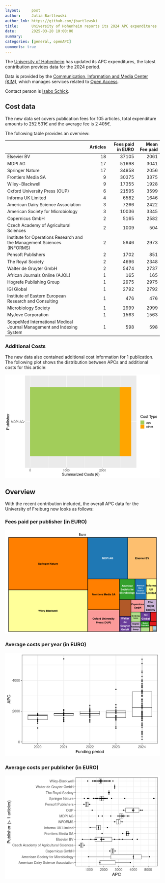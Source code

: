 ```yaml
---
layout:     post
author:     Julia Bartlewski
author_lnk: https://github.com/jbartlewski
title:      University of Hohenheim reports its 2024 APC expenditures
date:       2025-03-20 10:00:00
summary:    
categories: [general, openAPC]
comments: true
---
```





The [University of Hohenheim](https://www.uni-hohenheim.de/en/english) has updated its APC expenditures, the latest contribution provides data for the 2024 period.

Data is provided by the [Communication, Information and Media Center (KIM)](https://kim.uni-hohenheim.de/en), which manages services related to [Open Access](https://kim.uni-hohenheim.de/en/openaccess).

Contact person is [Isabo Schick](mailto:openaccess@uni-hohenheim.de).

## Cost data



The new data set covers publication fees for 105 articles, total expenditure amounts to 252 531€ and the average fee is 2 405€. 

The following table provides an overview: 




|                                                                        | Articles| Fees paid in EURO| Mean Fee paid|
|:-----------------------------------------------------------------------|--------:|-----------------:|-------------:|
|Elsevier BV                                                             |       18|             37105|          2061|
|MDPI AG                                                                 |       17|             51698|          3041|
|Springer Nature                                                         |       17|             34958|          2056|
|Frontiers Media SA                                                      |        9|             30375|          3375|
|Wiley-Blackwell                                                         |        9|             17355|          1928|
|Oxford University Press (OUP)                                           |        6|             21595|          3599|
|Informa UK Limited                                                      |        4|              6582|          1646|
|American Dairy Science Association                                      |        3|              7266|          2422|
|American Society for Microbiology                                       |        3|             10036|          3345|
|Copernicus GmbH                                                         |        2|              5165|          2582|
|Czech Academy of Agricultural Sciences                                  |        2|              1009|           504|
|Institute for Operations Research and the Management Sciences (INFORMS) |        2|              5946|          2973|
|Pensoft Publishers                                                      |        2|              1702|           851|
|The Royal Society                                                       |        2|              4696|          2348|
|Walter de Gruyter GmbH                                                  |        2|              5474|          2737|
|African Journals Online (AJOL)                                          |        1|               165|           165|
|Hogrefe Publishing Group                                                |        1|              2975|          2975|
|IGI Global                                                              |        1|              2792|          2792|
|Institute of Eastern European Research and Consulting                   |        1|               476|           476|
|Microbiology Society                                                    |        1|              2999|          2999|
|MyJove Corporation                                                      |        1|              1563|          1563|
|ScopeMed International Medical Journal Management and Indexing System   |        1|               598|           598|


### Additional Costs



The new data also contained additional cost information for 1 publication. The following plot shows the distribution between APCs and additional costs for this article:


![plot of chunk additional_costs_hohenheim_2025_04_28_full](/figure/additional_costs_hohenheim_2025_04_28_full-1.png)


## Overview

With the recent contribution included, the overall APC data for the University of Freiburg now looks as follows:

### Fees paid per publisher (in EURO)

![plot of chunk tree_hohenheim_2025_04_28_full](/figure/tree_hohenheim_2025_04_28_full-1.png)

###  Average costs per year (in EURO)

![plot of chunk box_hohenheim_2025_04_28_year_full](/figure/box_hohenheim_2025_04_28_year_full-1.png)

###  Average costs per publisher (in EURO)

![plot of chunk box_hohenheim_2025_04_28_publisher_full](/figure/box_hohenheim_2025_04_28_publisher_full-1.png)
